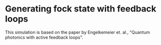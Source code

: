 # Generating fock state with feedback loops

This simulation is based on the paper by Engelkemeier et. al., "Quantum photonics with active feedback loops".

